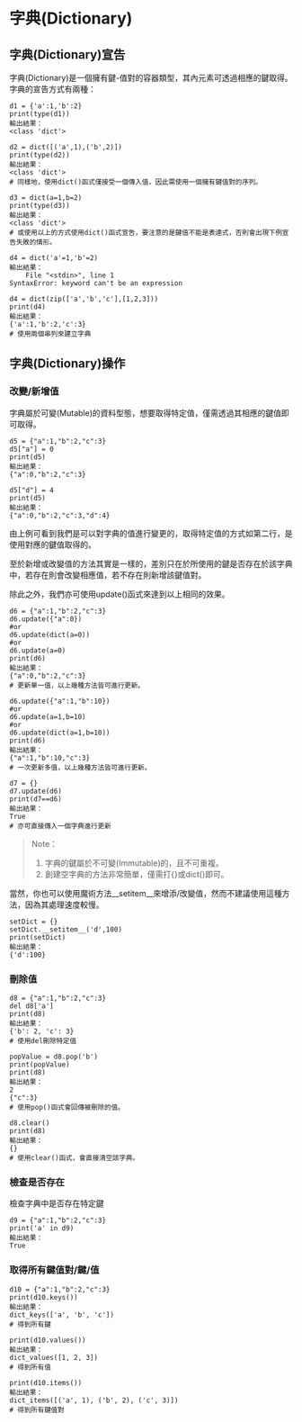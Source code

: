 # 字典\(Dictionary\)

## 字典\(Dictionary\)宣告

字典\(Dictionary\)是一個擁有鍵-值對的容器類型，其內元素可透過相應的鍵取得。  
字典的宣告方式有兩種：

```text
d1 = {'a':1,'b':2}
print(type(d1))
輸出結果：
<class 'dict'>

d2 = dict([('a',1),('b',2)])
print(type(d2))
輸出結果：
<class 'dict'>
# 同樣地，使用dict()函式僅接受一個傳入值，因此需使用一個擁有鍵值對的序列。

d3 = dict(a=1,b=2)
print(type(d3))
輸出結果：
<class 'dict'>
# 或使用以上的方式使用dict()函式宣告，要注意的是鍵值不能是表達式，否則會出現下例宣告失敗的情形。

d4 = dict('a'=1,'b'=2)
輸出結果：
    File "<stdin>", line 1
SyntaxError: keyword can't be an expression  

d4 = dict(zip(['a','b','c'],[1,2,3]))
print(d4)
輸出結果：
{'a':1,'b':2,'c':3}
# 使用兩個串列來建立字典
```

## 字典\(Dictionary\)操作

### 改變/新增值

字典屬於可變\(Mutable\)的資料型態，想要取得特定值，僅需透過其相應的鍵值即可取得。

```text
d5 = {"a":1,"b":2,"c":3}
d5["a"] = 0
print(d5)
輸出結果：
{"a":0,"b":2,"c":3}

d5["d"] = 4
print(d5)
輸出結果：
{"a":0,"b":2,"c":3,"d":4}
```

由上例可看到我們是可以對字典的值進行變更的，取得特定值的方式如第二行，是使用對應的鍵值取得的。  
  
至於新增或改變值的方法其實是一樣的，差別只在於所使用的鍵是否存在於該字典中，若存在則會改變相應值，若不存在則新增該鍵值對。  
  
除此之外，我們亦可使用update\(\)函式來達到以上相同的效果。

```text
d6 = {"a":1,"b":2,"c":3}
d6.update({"a":0})
#or
d6.update(dict(a=0))
#or
d6.update(a=0)
print(d6)
輸出結果：
{"a":0,"b":2,"c":3}
# 更新單一值，以上幾種方法皆可進行更新。

d6.update({"a":1,"b":10})
#or
d6.update(a=1,b=10)
#or
d6.update(dict(a=1,b=10))
print(d6)
輸出結果：
{"a":1,"b":10,"c":3}
# 一次更新多值，以上幾種方法皆可進行更新。

d7 = {}
d7.update(d6)
print(d7==d6)
輸出結果：
True
# 亦可直接傳入一個字典進行更新
```

> Note：  
> 1. 字典的鍵屬於不可變\(Immutable\)的，且不可重複。  
> 2. 創建空字典的方法非常簡單，僅需打{}或dict\(\)即可。

當然，你也可以使用魔術方法\_\_setitem\_\_來增添/改變值，然而不建議使用這種方法，因為其處理速度較慢。

```text
setDict = {}
setDict.__setitem__('d',100)
print(setDict)
輸出結果：
{'d':100}
```

### 刪除值

```text
d8 = {"a":1,"b":2,"c":3}
del d8['a']
print(d8)
輸出結果：
{'b': 2, 'c': 3}
# 使用del刪除特定值

popValue = d8.pop('b')
print(popValue)
print(d8)
輸出結果：
2
{"c":3}
# 使用pop()函式會回傳被刪除的值。

d8.clear()
print(d8)
輸出結果：
{}
# 使用clear()函式，會直接清空該字典。
```

### 檢查是否存在

檢查字典中是否存在特定鍵

```text
d9 = {"a":1,"b":2,"c":3}
print('a' in d9)
輸出結果：
True
```

### 取得所有鍵值對/鍵/值

```text
d10 = {"a":1,"b":2,"c":3}
print(d10.keys())
輸出結果：
dict_keys(['a', 'b', 'c'])
# 得到所有鍵

print(d10.values())
輸出結果：
dict_values([1, 2, 3])
# 得到所有值

print(d10.items())
輸出結果：
dict_items([('a', 1), ('b', 2), ('c', 3)])
# 得到所有鍵值對
```

